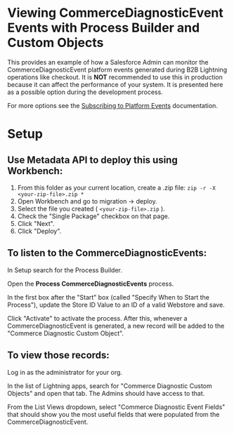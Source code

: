 # Viewing CommerceDiagnosticEvent Events with Process Builder and Custom Objects

This provides an example of how a Salesforce Admin can monitor the CommerceDiagnosticEvent platform events generated during B2B Lightning operations like checkout. It is **NOT** recommended to use this in production because it can affect the performance of your system. It is presented here as a possible option during the development process. 

For more options see the [Subscribing to Platform Events](https://developer.salesforce.com/docs/atlas.en-us.platform_events.meta/platform_events/platform_events_subscribe.htm) documentation.

# Setup

## Use Metadata API to deploy this using Workbench:
 1. From this folder as your current location, create a .zip file: 
	```zip -r -X <your-zip-file>.zip *```
 2. Open Workbench and go to migration -> deploy.
 3. Select the file you created ( ```<your-zip-file>.zip``` ).
 4. Check the "Single Package" checkbox on that page.
 5. Click "Next".
 6. Click "Deploy".


## To listen to the CommerceDiagnosticEvents:

In Setup search for the Process Builder.

Open the **Process CommerceDiagnosticEvents** process.

In the first box after the "Start" box (called "Specify When to Start the Process"), update the Store ID Value to an ID of a valid Webstore and save.

Click "Activate" to activate the process. After this, whenever a CommerceDiagnosticEvent is generated, a new record will be added to the "Commerce Diagnostic Custom Object".


## To view those records:

Log in as the administrator for your org.

In the list of Lightning apps, search for "Commerce Diagnostic Custom Objects" and open that tab. The Admins should have access to that.

From the List Views dropdown, select "Commerce Diagnostic Event Fields" that should show you the most useful fields that were populated from the CommerceDiagnosticEvent.


